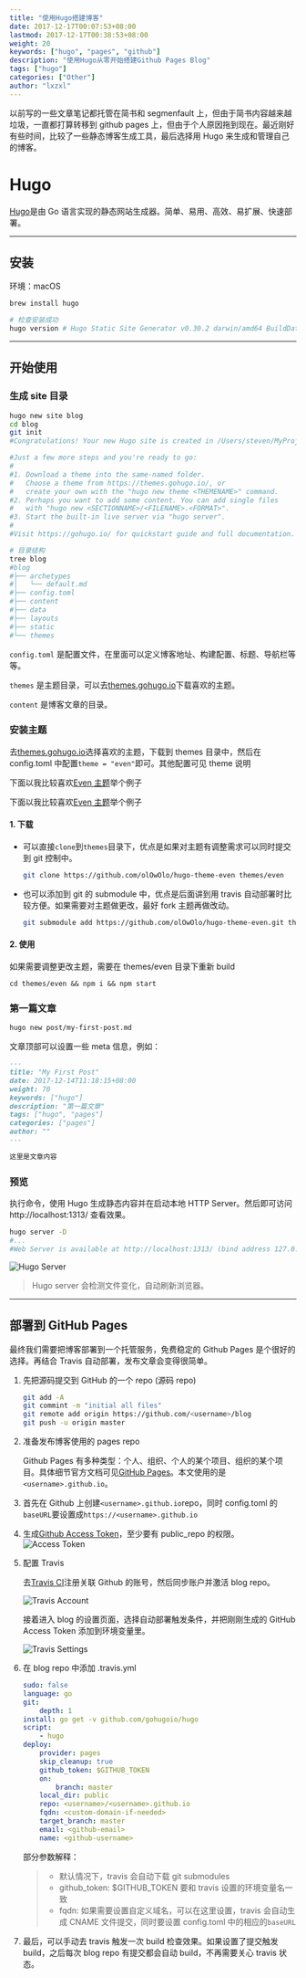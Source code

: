 ```yaml
---
title: "使用Hugo搭建博客"
date: 2017-12-17T00:07:53+08:00
lastmod: 2017-12-17T00:38:53+08:00
weight: 20
keywords: ["hugo", "pages", "github"]
description: "使用Hugo从零开始搭建Github Pages Blog"
tags: ["hugo"]
categories: ["Other"]
author: "lxzxl"
---
```


以前写的一些文章笔记都托管在简书和 segmenfault 上，但由于简书内容越来越垃圾，一直都打算转移到 github pages 上，但由于个人原因拖到现在。最近刚好有些时间，比较了一些静态博客生成工具，最后选择用 Hugo 来生成和管理自己的博客。

# Hugo

[Hugo](https://gohugo.io/)是由 Go 语言实现的静态网站生成器。简单、易用、高效、易扩展、快速部署。

---

## 安装

环境：macOS

```bash
brew install hugo

# 检查安装成功
hugo version # Hugo Static Site Generator v0.30.2 darwin/amd64 BuildDate: 2017-12-13T17:35:33+08:00
```

---

## 开始使用

### 生成 site 目录

```bash
hugo new site blog
cd blog
git init
#Congratulations! Your new Hugo site is created in /Users/steven/MyProjects/Demo/blog.

#Just a few more steps and you're ready to go:
#
#1. Download a theme into the same-named folder.
#   Choose a theme from https://themes.gohugo.io/, or
#   create your own with the "hugo new theme <THEMENAME>" command.
#2. Perhaps you want to add some content. You can add single files
#   with "hugo new <SECTIONNAME>/<FILENAME>.<FORMAT>".
#3. Start the built-in live server via "hugo server".
#
#Visit https://gohugo.io/ for quickstart guide and full documentation.

# 目录结构
tree blog
#blog
#├── archetypes
#│   └── default.md
#├── config.toml
#├── content
#├── data
#├── layouts
#├── static
#└── themes
```

`config.toml` 是配置文件，在里面可以定义博客地址、构建配置、标题、导航栏等等。

`themes` 是主题目录，可以去[themes.gohugo.io](http://themes.gohugo.io/)下载喜欢的主题。

`content` 是博客文章的目录。

### 安装主题

去[themes.gohugo.io](http://themes.gohugo.io/)选择喜欢的主题，下载到 themes 目录中，然后在 config.toml 中配置`theme = "even"`即可。其他配置可见 theme 说明

下面以我比较喜欢[Even 主题](https://themes.gohugo.io/hugo-theme-even/)举个例子

下面以我比较喜欢[Even 主题](https://themes.gohugo.io/hugo-theme-even/)举个例子

#### 1. 下载

* 可以直接`clone`到`themes`目录下，优点是如果对主题有调整需求可以同时提交到 git 控制中。

    ```bash
    git clone https://github.com/olOwOlo/hugo-theme-even themes/even
    ```

* 也可以添加到 git 的 submodule 中，优点是后面讲到用 travis 自动部署时比较方便。如果需要对主题做更改，最好 fork 主题再做改动。

    ```bash
    git submodule add https://github.com/olOwOlo/hugo-theme-even.git themes/even
    ```

#### 2. 使用

如果需要调整更改主题，需要在 themes/even 目录下重新 build

`cd themes/even && npm i && npm start`

### 第一篇文章

```bash
hugo new post/my-first-post.md
```

文章顶部可以设置一些 meta 信息，例如：

```markdown
---
title: "My First Post"
date: 2017-12-14T11:18:15+08:00
weight: 70
keywords: ["hugo"]
description: "第一篇文章"
tags: ["hugo", "pages"]
categories: ["pages"]
author: ""
---

这里是文章内容
```

### 预览

执行命令，使用 Hugo 生成静态内容并在启动本地 HTTP Server。然后即可访问http://localhost:1313/ 查看效果。

```bash
hugo server -D
#...
#Web Server is available at http://localhost:1313/ (bind address 127.0.0.1)
```

![Hugo Server](/images/start-hugo/server.png)

> Hugo server 会检测文件变化，自动刷新浏览器。

---

## 部署到 GitHub Pages

最终我们需要把博客部署到一个托管服务，免费稳定的 Github Pages 是个很好的选择。再结合 Travis 自动部署，发布文章会变得很简单。

1. 先把源码提交到 GitHub 的一个 repo (源码 repo)

    ```bash
    git add -A
    git commint -m "initial all files"
    git remote add origin https://github.com/<username>/blog
    git push -u origin master
    ```

2. 准备发布博客使用的 pages repo

    Github Pages 有多种类型：个人、组织、个人的某个项目、组织的某个项目。具体细节官方文档可见[GitHub Pages](https://help.github.com/articles/user-organization-and-project-pages/)。本文使用的是`<username>.github.io`。

3. 首先在 Github 上创建`<username>.github.io`repo，同时 config.toml 的`baseURL`要设置成`https://<username>.github.io`

4. 生成[Github Access Token](https://github.com/settings/tokens/new)，至少要有 public_repo 的权限。![Access Token](/images/start-hugo/access-token.png)

5. 配置 Travis

    去[Travis CI](https://travis-ci.org/)注册关联 Github 的账号，然后同步账户并激活 blog repo。

    ![Travis Account](/images/start-hugo/travis-account.png)

    接着进入 blog 的设置页面，选择自动部署触发条件，并把刚刚生成的 GitHub Access Token 添加到环境变量里。

    ![Travis Settings](/images/start-hugo/travis-settings.png)

6. 在 blog repo 中添加 .travis.yml

    ```yaml
    sudo: false
    language: go
    git:
        depth: 1
    install: go get -v github.com/gohugoio/hugo
    script:
        - hugo
    deploy:
        provider: pages
        skip_cleanup: true
        github_token: $GITHUB_TOKEN
        on:
            branch: master
        local_dir: public
        repo: <username>/<username>.github.io
        fqdn: <custom-domain-if-needed>
        target_branch: master
        email: <github-email>
        name: <github-username>
    ```
    
    部分参数解释：

    > * 默认情况下，travis 会自动下载 git submodules
    > * github_token: $GITHUB_TOKEN 要和 travis 设置的环境变量名一致
    > * fqdn: 如果需要设置自定义域名，可以在这里设置，travis 会自动生成 CNAME 文件提交，同时要设置 config.toml 中的相应的`baseURL`

7. 最后，可以手动去 travis 触发一次 build 检查效果。如果设置了提交触发 build，之后每次 blog repo 有提交都会自动 build，不再需要关心 travis 状态。
